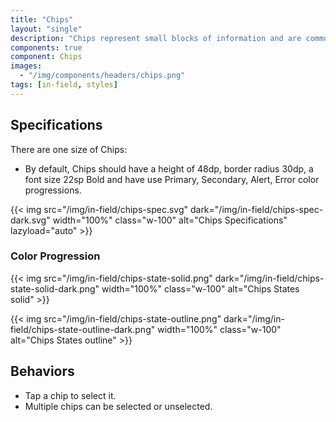 ```yaml
---
title: "Chips"
layout: "single"
description: "Chips represent small blocks of information and are commonly used for input or filtering."
components: true
component: Chips
images:
  - "/img/components/headers/chips.png"
tags: [in-field, styles]
---
```


## Specifications

There are one size of Chips:

- By default, Chips should have a height of 48dp, border radius 30dp, a font size 22sp Bold and have use Primary, Secondary, Alert, Error color progressions.

{{< img src="/img/in-field/chips-spec.svg" dark="/img/in-field/chips-spec-dark.svg" width="100%" class="w-100" alt="Chips Specifications" lazyload="auto" >}}

### Color Progression

{{< img src="/img/in-field/chips-state-solid.png" dark="/img/in-field/chips-state-solid-dark.png" width="100%" class="w-100" alt="Chips States solid" >}}

{{< img src="/img/in-field/chips-state-outline.png" dark="/img/in-field/chips-state-outline-dark.png" width="100%" class="w-100" alt="Chips States outline" >}}

## Behaviors

- Tap a chip to select it.
- Multiple chips can be selected or unselected.
